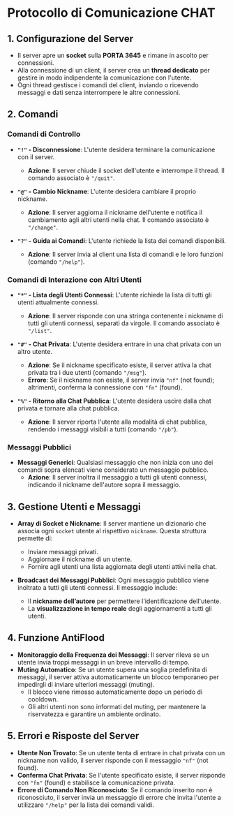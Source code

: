 # Protocollo di Comunicazione CHAT

## 1. Configurazione del Server
- Il server apre un **socket** sulla **PORTA 3645** e rimane in ascolto per connessioni.
- Alla connessione di un client, il server crea un **thread dedicato** per gestire in modo indipendente la comunicazione con l'utente.
- Ogni thread gestisce i comandi del client, inviando o ricevendo messaggi e dati senza interrompere le altre connessioni.

## 2. Comandi

### Comandi di Controllo
- **`"!"` - Disconnessione**: L'utente desidera terminare la comunicazione con il server.
  - **Azione**: Il server chiude il socket dell'utente e interrompe il thread. Il comando associato è `"/quit"`.

- **`"@"` - Cambio Nickname**: L'utente desidera cambiare il proprio nickname.
  - **Azione**: Il server aggiorna il nickname dell'utente e notifica il cambiamento agli altri utenti nella chat. Il comando associato è `"/change"`.

- **`"?"` - Guida ai Comandi**: L'utente richiede la lista dei comandi disponibili.
  - **Azione**: Il server invia al client una lista di comandi e le loro funzioni (comando `"/help"`).

### Comandi di Interazione con Altri Utenti
- **`"*"` - Lista degli Utenti Connessi**: L'utente richiede la lista di tutti gli utenti attualmente connessi.
  - **Azione**: Il server risponde con una stringa contenente i nickname di tutti gli utenti connessi, separati da virgole. Il comando associato è `"/list"`.

- **`"#"` - Chat Privata**: L'utente desidera entrare in una chat privata con un altro utente.
  - **Azione**: Se il nickname specificato esiste, il server attiva la chat privata tra i due utenti (comando `"/msg"`). 
  - **Errore**: Se il nickname non esiste, il server invia `"nf"` (not found); altrimenti, conferma la connessione con `"fn"` (found).

- **`"%"` - Ritorno alla Chat Pubblica**: L'utente desidera uscire dalla chat privata e tornare alla chat pubblica.
  - **Azione**: Il server riporta l'utente alla modalità di chat pubblica, rendendo i messaggi visibili a tutti (comando `"/pb"`).

### Messaggi Pubblici
- **Messaggi Generici**: Qualsiasi messaggio che non inizia con uno dei comandi sopra elencati viene considerato un messaggio pubblico.
  - **Azione**: Il server inoltra il messaggio a tutti gli utenti connessi, indicando il nickname dell'autore sopra il messaggio.

## 3. Gestione Utenti e Messaggi
- **Array di Socket e Nickname**: Il server mantiene un dizionario che associa ogni `socket` utente al rispettivo `nickname`. Questa struttura permette di:
  - Inviare messaggi privati.
  - Aggiornare il nickname di un utente.
  - Fornire agli utenti una lista aggiornata degli utenti attivi nella chat.

- **Broadcast dei Messaggi Pubblici**: Ogni messaggio pubblico viene inoltrato a tutti gli utenti connessi. Il messaggio include:
  - Il **nickname dell’autore** per permettere l'identificazione dell'utente.
  - La **visualizzazione in tempo reale** degli aggiornamenti a tutti gli utenti.

## 4. Funzione AntiFlood
- **Monitoraggio della Frequenza dei Messaggi**: Il server rileva se un utente invia troppi messaggi in un breve intervallo di tempo.
- **Muting Automatico**: Se un utente supera una soglia predefinita di messaggi, il server attiva automaticamente un blocco temporaneo per impedirgli di inviare ulteriori messaggi (muting).
  - Il blocco viene rimosso automaticamente dopo un periodo di cooldown.
  - Gli altri utenti non sono informati del muting, per mantenere la riservatezza e garantire un ambiente ordinato.

## 5. Errori e Risposte del Server
- **Utente Non Trovato**: Se un utente tenta di entrare in chat privata con un nickname non valido, il server risponde con il messaggio `"nf"` (not found).
- **Conferma Chat Privata**: Se l'utente specificato esiste, il server risponde con `"fn"` (found) e stabilisce la comunicazione privata.
- **Errore di Comando Non Riconosciuto**: Se il comando inserito non è riconosciuto, il server invia un messaggio di errore che invita l'utente a utilizzare `"/help"` per la lista dei comandi validi.

